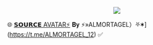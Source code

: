 <p align="center"><a href="https://t.me/ALMORTAGEL_12"><img src="https://telegra.ph/file/6b5f18c07143327344dd2.jpg"></a></p>

🌐 [𝗦𝗢𝗨𝗥𝗖𝗘 AVATAR⚡](https://t.me/source_av) 
𝐁𝐲 ⚡»ALMORTAGEL）️⛧✶](https://t.me/ALMORTAGEL_12) ✅

